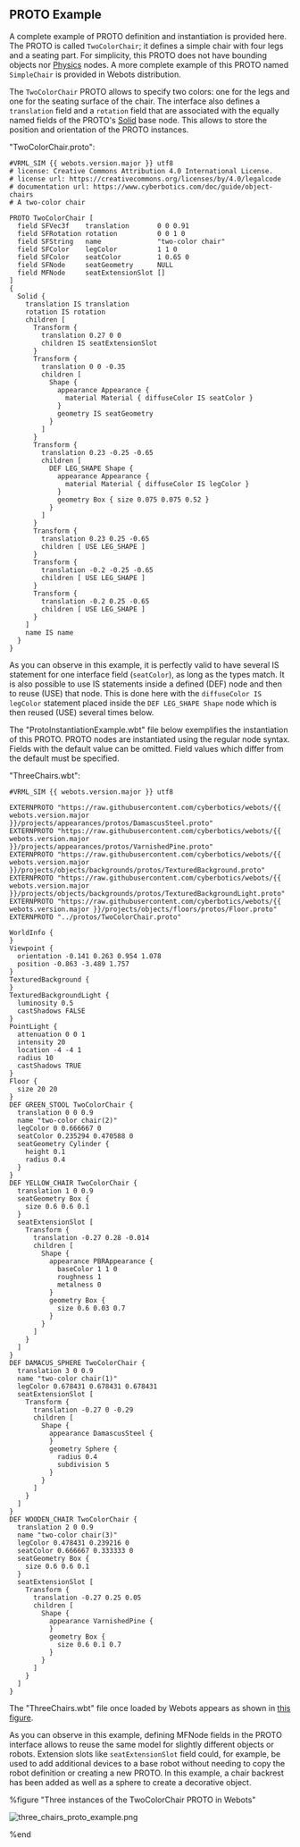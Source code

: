## PROTO Example

A complete example of PROTO definition and instantiation is provided here.
The PROTO is called `TwoColorChair`; it defines a simple chair with four legs and a seating part.
For simplicity, this PROTO does not have bounding objects nor [Physics](physics.md) nodes.
A more complete example of this PROTO named `SimpleChair` is provided in Webots distribution.

The `TwoColorChair` PROTO allows to specify two colors: one for the legs and one for the seating surface of the chair.
The interface also defines a `translation` field and a `rotation` field that are associated with the equally named fields of the PROTO's [Solid](solid.md) base node.
This allows to store the position and orientation of the PROTO instances.

"TwoColorChair.proto":

```
#VRML_SIM {{ webots.version.major }} utf8
# license: Creative Commons Attribution 4.0 International License.
# license url: https://creativecommons.org/licenses/by/4.0/legalcode
# documentation url: https://www.cyberbotics.com/doc/guide/object-chairs
# A two-color chair

PROTO TwoColorChair [
  field SFVec3f    translation       0 0 0.91
  field SFRotation rotation          0 0 1 0
  field SFString   name              "two-color chair"
  field SFColor    legColor          1 1 0
  field SFColor    seatColor         1 0.65 0
  field SFNode     seatGeometry      NULL
  field MFNode     seatExtensionSlot []
]
{
  Solid {
    translation IS translation
    rotation IS rotation
    children [
      Transform {
        translation 0.27 0 0
        children IS seatExtensionSlot
      }
      Transform {
        translation 0 0 -0.35
        children [
          Shape {
            appearance Appearance {
              material Material { diffuseColor IS seatColor }
            }
            geometry IS seatGeometry
          }
        ]
      }
      Transform {
        translation 0.23 -0.25 -0.65
        children [
          DEF LEG_SHAPE Shape {
            appearance Appearance {
              material Material { diffuseColor IS legColor }
            }
            geometry Box { size 0.075 0.075 0.52 }
          }
        ]
      }
      Transform {
        translation 0.23 0.25 -0.65
        children [ USE LEG_SHAPE ]
      }
      Transform {
        translation -0.2 -0.25 -0.65
        children [ USE LEG_SHAPE ]
      }
      Transform {
        translation -0.2 0.25 -0.65
        children [ USE LEG_SHAPE ]
      }
    ]
    name IS name
  }
}
```

As you can observe in this example, it is perfectly valid to have several IS statement for one interface field (`seatColor`), as long as the types match.
It is also possible to use IS statements inside a defined (DEF) node and then to reuse (USE) that node.
This is done here with the `diffuseColor IS legColor` statement placed inside the `DEF LEG_SHAPE Shape` node which is then reused (USE) several times below.

The "ProtoInstantiationExample.wbt" file below exemplifies the instantiation of this PROTO.
PROTO nodes are instantiated using the regular node syntax.
Fields with the default value can be omitted.
Field values which differ from the default must be specified.

"ThreeChairs.wbt":

```
#VRML_SIM {{ webots.version.major }} utf8

EXTERNPROTO "https://raw.githubusercontent.com/cyberbotics/webots/{{ webots.version.major }}/projects/appearances/protos/DamascusSteel.proto"
EXTERNPROTO "https://raw.githubusercontent.com/cyberbotics/webots/{{ webots.version.major }}/projects/appearances/protos/VarnishedPine.proto"
EXTERNPROTO "https://raw.githubusercontent.com/cyberbotics/webots/{{ webots.version.major }}/projects/objects/backgrounds/protos/TexturedBackground.proto"
EXTERNPROTO "https://raw.githubusercontent.com/cyberbotics/webots/{{ webots.version.major }}/projects/objects/backgrounds/protos/TexturedBackgroundLight.proto"
EXTERNPROTO "https://raw.githubusercontent.com/cyberbotics/webots/{{ webots.version.major }}/projects/objects/floors/protos/Floor.proto"
EXTERNPROTO "../protos/TwoColorChair.proto"

WorldInfo {
}
Viewpoint {
  orientation -0.141 0.263 0.954 1.078
  position -0.863 -3.489 1.757
}
TexturedBackground {
}
TexturedBackgroundLight {
  luminosity 0.5
  castShadows FALSE
}
PointLight {
  attenuation 0 0 1
  intensity 20
  location -4 -4 1
  radius 10
  castShadows TRUE
}
Floor {
  size 20 20
}
DEF GREEN_STOOL TwoColorChair {
  translation 0 0 0.9
  name "two-color chair(2)"
  legColor 0 0.666667 0
  seatColor 0.235294 0.470588 0
  seatGeometry Cylinder {
    height 0.1
    radius 0.4
  }
}
DEF YELLOW_CHAIR TwoColorChair {
  translation 1 0 0.9
  seatGeometry Box {
    size 0.6 0.6 0.1
  }
  seatExtensionSlot [
    Transform {
      translation -0.27 0.28 -0.014
      children [
        Shape {
          appearance PBRAppearance {
            baseColor 1 1 0
            roughness 1
            metalness 0
          }
          geometry Box {
            size 0.6 0.03 0.7
          }
        }
      ]
    }
  ]
}
DEF DAMACUS_SPHERE TwoColorChair {
  translation 3 0 0.9
  name "two-color chair(1)"
  legColor 0.678431 0.678431 0.678431
  seatExtensionSlot [
    Transform {
      translation -0.27 0 -0.29
      children [
        Shape {
          appearance DamascusSteel {
          }
          geometry Sphere {
            radius 0.4
            subdivision 5
          }
        }
      ]
    }
  ]
}
DEF WOODEN_CHAIR TwoColorChair {
  translation 2 0 0.9
  name "two-color chair(3)"
  legColor 0.478431 0.239216 0
  seatColor 0.666667 0.333333 0
  seatGeometry Box {
    size 0.6 0.6 0.1
  }
  seatExtensionSlot [
    Transform {
      translation -0.27 0.25 0.05
      children [
        Shape {
          appearance VarnishedPine {
          }
          geometry Box {
            size 0.6 0.1 0.7
          }
        }
      ]
    }
  ]
}
```

The "ThreeChairs.wbt" file once loaded by Webots appears as shown in [this figure](#three-instances-of-the-twocolorchair-proto-in-webots).

As you can observe in this example, defining MFNode fields in the PROTO interface allows to reuse the same model for slightly different objects or robots.
Extension slots like `seatExtensionSlot` field could, for example, be used to add additional devices to a base robot without needing to copy the robot definition or creating a new PROTO.
In this example, a chair backrest has been added as well as a sphere to create a decorative object.


%figure "Three instances of the TwoColorChair PROTO in Webots"

![three_chairs_proto_example.png](images/three_chairs_proto_example.thumbnail.jpg)

%end
